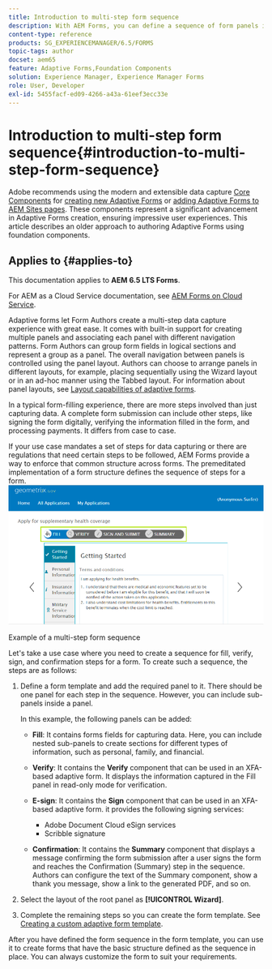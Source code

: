 ```yaml
---
title: Introduction to multi-step form sequence
description: With AEM Forms, you can define a sequence of form panels in which you want users to navigate and fill an adaptive form.
content-type: reference
products: SG_EXPERIENCEMANAGER/6.5/FORMS
topic-tags: author
docset: aem65
feature: Adaptive Forms,Foundation Components
solution: Experience Manager, Experience Manager Forms
role: User, Developer
exl-id: 5455facf-ed09-4266-a43a-61eef3ecc33e
---
```

# Introduction to multi-step form sequence{#introduction-to-multi-step-form-sequence}

<span class="preview"> Adobe recommends using the modern and extensible data capture [Core Components](https://experienceleague.adobe.com/docs/experience-manager-core-components/using/adaptive-forms/introduction.html) for [creating new Adaptive Forms](/help/forms/using/create-an-adaptive-form-core-components.md) or [adding Adaptive Forms to AEM Sites pages](/help/forms/using/create-or-add-an-adaptive-form-to-aem-sites-page.md). These components represent a significant advancement in Adaptive Forms creation, ensuring impressive user experiences. This article describes an older approach to authoring Adaptive Forms using foundation components. </span>

## Applies to {#applies-to}

This documentation applies to **AEM 6.5 LTS Forms**.

For AEM as a Cloud Service documentation, see [AEM Forms on Cloud Service](https://experienceleague.adobe.com/docs/experience-manager-cloud-service/content/forms/adaptive-forms-authoring/authoring-adaptive-forms-foundation-components/configure-layout-of-an-adaptive-form/introduction-form-sequence.html).


Adaptive forms let Form Authors create a multi-step data capture experience with great ease. It comes with built-in support for creating multiple panels and associating each panel with different navigation patterns. Form Authors can group form fields in logical sections and represent a group as a panel. The overall navigation between panels is controlled using the panel layout. Authors can choose to arrange panels in different layouts, for example, placing sequentially using the Wizard layout or in an ad-hoc manner using the Tabbed layout. For information about panel layouts, see [Layout capabilities of adaptive forms](../../forms/using/layout-capabilities-adaptive-forms.md).

In a typical form-filling experience, there are more steps involved than just capturing data. A complete form submission can include other steps, like signing the form digitally, verifying the information filled in the form, and processing payments. It differs from case to case.

If your use case mandates a set of steps for data capturing or there are regulations that need certain steps to be followed, AEM Forms provide a way to enforce that common structure across forms. The premeditated implementation of a form structure defines the sequence of steps for a form. ![Example of a multi-step form sequence](assets/formpipeline.png)

Example of a multi-step form sequence

Let's take a use case where you need to create a sequence for fill, verify, sign, and confirmation steps for a form. To create such a sequence, the steps are as follows:

1. Define a form template and add the required panel to it. There should be one panel for each step in the sequence. However, you can include sub-panels inside a panel.

   In this example, the following panels can be added:

    * **Fill**: It contains forms fields for capturing data. Here, you can include nested sub-panels to create sections for different types of information, such as personal, family, and financial.  
    
    * **Verify**: It contains the **Verify** component that can be used in an XFA-based adaptive form. It displays the information captured in the Fill panel in read-only mode for verification.  
    
    * **E-sign**: It contains the **Sign** component that can be used in an XFA-based adaptive form. it provides the following signing services:

        * Adobe Document Cloud eSign services
        * Scribble signature

    * **Confirmation**: It contains the **Summary** component that displays a message confirming the form submission after a user signs the form and reaches the Confirmation (Summary) step in the sequence. Authors can configure the text of the Summary component, show a thank you message, show a link to the generated PDF, and so on.

1. Select the layout of the root panel as **[!UICONTROL Wizard]**.
1. Complete the remaining steps so you can create the form template. See [Creating a custom adaptive form template](../../forms/using/custom-adaptive-forms-templates.md).

After you have defined the form sequence in the form template, you can use it to create forms that have the basic structure defined as the sequence in place. You can always customize the form to suit your requirements.
